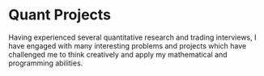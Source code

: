 # Quant Projects

Having experienced several quantitative research and trading interviews, I have engaged with many interesting problems and projects which have challenged me to think creatively and apply my mathematical and programming abilities.    
